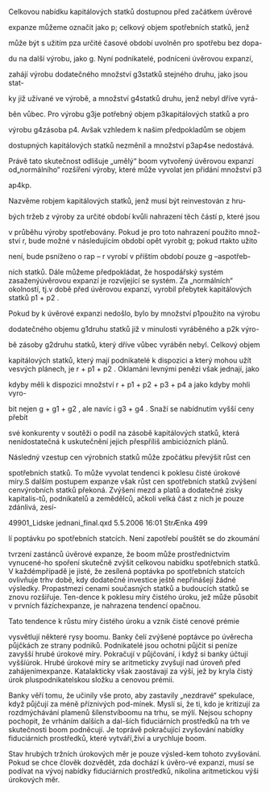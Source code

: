 
Celkovou nabídku kapitálových statků dostupnou před začátkem úvěrové

expanze můžeme označit jako p; celkový objem spotřebních statků, jenž

může být s užitím pza určité časové období uvolněn pro spotřebu bez dopa-

du na další výrobu, jako g. Nyní podnikatelé, podníceni úvěrovou expanzí,

zahájí výrobu dodatečného množství g3statků stejného druhu, jako jsou stat-

ky již užívané ve výrobě, a množství g4statků druhu, jenž nebyl dříve vyrá-

běn vůbec. Pro výrobu g3je potřebný objem p3kapitálových statků a pro

výrobu g4zásoba p4. Avšak vzhledem k našim předpokladům se objem

dostupných kapitálových statků nezměnil a množství p3ap4se nedostává.

Právě tato skutečnost odlišuje „umělý“ boom vytvořený úvěrovou expanzí od„normálního“ rozšíření výroby, které může vyvolat jen přidání množství p3

ap4kp.

Nazvěme robjem kapitálových statků, jenž musí být reinvestován z hru-

bých tržeb z výroby za určité období kvůli nahrazení těch částí p, které jsou

v průběhu výroby spotřebovány. Pokud je pro toto nahrazení použito množ-ství r, bude možné v následujícím období opět vyrobit g; pokud rtakto užito

není, bude psníženo o rap – r vyrobí v příštím období pouze g –aspotřeb-

ních statků. Dále můžeme předpokládat, že hospodářský systém zasaženýúvěrovou expanzí je rozvíjející se systém. Za „normálních“ okolností, tj.v době před úvěrovou expanzí, vyrobil přebytek kapitálových statků p1 + p2 .

Pokud by k úvěrové expanzi nedošlo, bylo by množství p1použito na výrobu

dodatečného objemu g1druhu statků již v minulosti vyráběného a p2k výro-

bě zásoby g2druhu statků, který dříve vůbec vyráběn nebyl. Celkový objem

kapitálových statků, který mají podnikatelé k dispozici a který mohou užít vesvých plánech, je r + p1 + p2 . Oklamáni levnými penězi však jednají, jako

kdyby měli k dispozici množství r + p1 + p2 + p3 + p4 a jako kdyby mohli vyro-

bit nejen g + g1 + g2 , ale navíc i g3 + g4 . Snaží se nabídnutím vyšší ceny přebít

své konkurenty v soutěži o podíl na zásobě kapitálových statků, která nenídostatečná k uskutečnění jejich přespříliš ambiciózních plánů.

Následný vzestup cen výrobních statků může zpočátku převýšit růst cen

spotřebních statků. To může vyvolat tendenci k poklesu čisté úrokové míry.S dalším postupem expanze však růst cen spotřebních statků zvýšení cenvýrobních statků překoná. Zvýšení mezd a platů a dodatečné zisky kapitalis-tů, podnikatelů a zemědělců, ačkoli velká část z nich je pouze zdánlivá, zesí-

49901_Lidske jednani_final.qxd 5.5.2006 16:01 StrÆnka 499

lí poptávku po spotřebních statcích. Není zapotřebí pouštět se do zkoumání

tvrzení zastánců úvěrové expanze, že boom může prostřednictvím vynucené-ho spoření skutečně zvýšit celkovou nabídku spotřebních statků. V každémpřípadě je jisté, že zesílená poptávka po spotřebních statcích ovlivňuje trhv době, kdy dodatečné investice ještě nepřinášejí žádné výsledky. Propastmezi cenami současných statků a budoucích statků se znovu rozšiřuje. Ten-dence k poklesu míry čistého úroku, jež může působit v prvních fázíchexpanze, je nahrazena tendencí opačnou.

Tato tendence k růstu míry čistého úroku a vznik čisté cenové prémie

vysvětlují některé rysy boomu. Banky čelí zvýšené poptávce po úvěrecha půjčkách ze strany podniků. Podnikatelé jsou ochotni půjčit si peníze zavyšší hrubé úrokové míry. Pokračují v půjčování, i když si banky účtují vyššíúrok. Hrubé úrokové míry se aritmeticky zvyšují nad úroveň před zahájenímexpanze. Katalakticky však zaostávají za výší, jež by kryla čistý úrok pluspodnikatelskou složku a cenovou prémii.

Banky věří tomu, že učinily vše proto, aby zastavily „nezdravé“ spekulace, když půjčují za méně příznivých pod-mínek. Myslí si, že ti, kdo je kritizují za rozdmýchávání plamenů šílenstvíboomu na trhu, se mýlí. Nejsou schopny pochopit, že vrháním dalších a dal-ších fiduciárních prostředků na trh ve skutečnosti boom podněcují. Je toprávě pokračující zvyšování nabídky fiduciárních prostředků, které vytváří,živí a urychluje boom.

Stav hrubých tržních úrokových měr je pouze výsled-kem tohoto zvyšování. Pokud se chce člověk dozvědět, zda dochází k úvěro-vé expanzi, musí se podívat na vývoj nabídky fiduciárních prostředků, nikolina aritmetickou výši úrokových měr.
